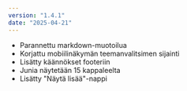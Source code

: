 ```yaml
---
version: "1.4.1"
date: "2025-04-21"
---
```


- Parannettu markdown-muotoilua
- Korjattu mobiilinäkymän teemanvalitsimen sijainti
- Lisätty käännökset footeriin
- Junia näytetään 15 kappaleelta
- Lisätty "Näytä lisää"-nappi

